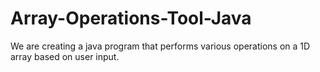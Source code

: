 # Array-Operations-Tool-Java
We are creating a java program that performs various operations on a 1D array based on user input.
